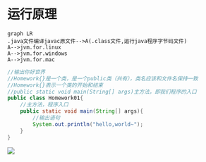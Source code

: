 # 运行原理

~~~mermaid
graph LR
.java文件编译javac原文件-->A(.class文件,运行java程序字节码文件)
A-->jvm.for.linux
A-->jvm.for.windows
A-->jvm.for.mac

~~~

~~~java
//输出你好世界
//Homework{}是一个类，是一个public类（共有），类名应该和文件名保持一致
//Homework{}表示一个类的开始和结束
//public static void main(String[] args)主方法，即我们程序的入口
public class Homework01{
    //主方法，程序入口
    public static void main(String[] args){
        //输出语句 
        System.out.println("hello,world~");
    }
}
~~~

![](https://pic.imgdb.cn/item/6279c8af094754312917564e.jpg)

